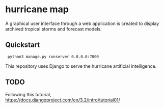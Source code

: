 # hurricane map
A graphical user interface through a web application is created to display archived tropical storms and forecast models.

## Quickstart
```
 python3 manage.py runserver 0.0.0.0:7000
```
This repository uses Django to serve the hurricane artificial intelligence.

## TODO
Following this tutorial, https://docs.djangoproject.com/en/3.2/intro/tutorial01/
